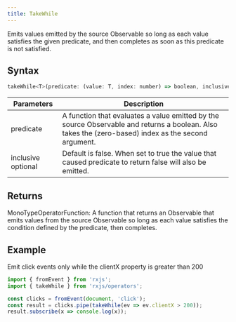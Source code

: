 ```yaml
---
title: TakeWhile
---
```


Emits values emitted by the source Observable so long as each value satisfies the given predicate, and then completes as soon as this predicate is not satisfied.


## Syntax 

```javascript
takeWhile<T>(predicate: (value: T, index: number) => boolean, inclusive: boolean = false): MonoTypeOperatorFunction<T>
```

| Parameters | Description |
| ---------- | ----------- |
| predicate | A function that evaluates a value emitted by the source Observable and returns a boolean. Also takes the (zero-based) index as the second argument. |
| inclusive optional | Default is false. When set to true the value that caused predicate to return false will also be emitted. |


## Returns

MonoTypeOperatorFunction<T>: A function that returns an Observable that emits values from the source Observable so long as each value satisfies the condition defined by the predicate, then completes.


## Example

Emit click events only while the clientX property is greater than 200
```javascript
import { fromEvent } from 'rxjs';
import { takeWhile } from 'rxjs/operators';

const clicks = fromEvent(document, 'click');
const result = clicks.pipe(takeWhile(ev => ev.clientX > 200));
result.subscribe(x => console.log(x));
```